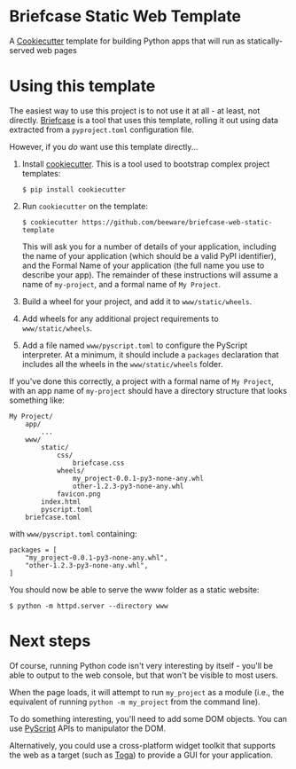 # Briefcase Static Web Template

A [Cookiecutter](https://github.com/cookiecutter/cookiecutter/) template
for building Python apps that will run as statically-served web pages

# Using this template

The easiest way to use this project is to not use it at all - at least,
not directly. [Briefcase](https://github.com/beeware/briefcase/) is a
tool that uses this template, rolling it out using data extracted from a
`pyproject.toml` configuration file.

However, if you *do* want use this template directly...

1.  Install
    [cookiecutter](https://github.com/cookiecutter/cookiecutter). This
    is a tool used to bootstrap complex project templates:

        $ pip install cookiecutter

2.  Run `cookiecutter` on the template:

        $ cookiecutter https://github.com/beeware/briefcase-web-static-template

    This will ask you for a number of details of your application,
    including the <span class="title-ref">name</span> of your
    application (which should be a valid PyPI identifier), and the
    <span class="title-ref">Formal Name</span> of your application (the
    full name you use to describe your app). The remainder of these
    instructions will assume a <span class="title-ref">name</span> of
    `my-project`, and a formal name of `My Project`.

3.  Build a wheel for your project, and add it to `www/static/wheels`.

4.  Add wheels for any additional project requirements to
    `www/static/wheels`.

5.  Add a file named `www/pyscript.toml` to configure the PyScript
    interpreter. At a minimum, it should include a `packages`
    declaration that includes all the wheels in the `www/static/wheels`
    folder.

If you've done this correctly, a project with a formal name of
`My Project`, with an app name of `my-project` should have a directory
structure that looks something like:

    My Project/
        app/
            ...
        www/
            static/
                css/
                    briefcase.css
                wheels/
                    my_project-0.0.1-py3-none-any.whl
                    other-1.2.3-py3-none-any.whl
                favicon.png
            index.html
            pyscript.toml
        briefcase.toml

with `www/pyscript.toml` containing:

    packages = [
        "my_project-0.0.1-py3-none-any.whl",
        "other-1.2.3-py3-none-any.whl",
    ]

You should now be able to serve the <span class="title-ref">www</span>
folder as a static website:

    $ python -m httpd.server --directory www

# Next steps

Of course, running Python code isn't very interesting by itself - you'll
be able to output to the web console, but that won't be visible to most
users.

When the page loads, it will attempt to run `my_project` as a module
(i.e., the equivalent of running `python -m my_project` from the command
line).

To do something interesting, you'll need to add some DOM objects. You
can use [PyScript](https://pyscript.net) APIs to manipulator the DOM.

Alternatively, you could use a cross-platform widget toolkit that
supports the web as a target (such as
[Toga](https://beeware.org/project/projects/libraries/toga)) to provide
a GUI for your application.
